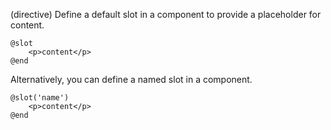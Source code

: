 (directive)
Define a default slot in a component to provide a placeholder for content.

```textwire
@slot
    <p>content</p>
@end
```

Alternatively, you can define a named slot in a component.

```textwire
@slot('name')
    <p>content</p>
@end
```